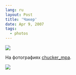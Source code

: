 ```yaml
---
lang: ru
layout: Post
title: 'Чакер'
date: Apr 9, 2007
tags:
  - photos
---
```


![](http://wow.sapegin.me/2F1l453j1G0v/Sapegin-Artem-20D-2007-04-07-291-9179.jpg)

На фотографиях [chucker_mpa](http://chucker-mpa.livejournal.com/).

<!--more-->

![](http://wow.sapegin.me/2q1F0c26280z/Sapegin-Artem-20D-2007-04-07-290-9059.jpg)
